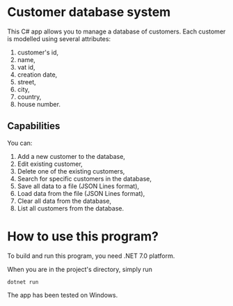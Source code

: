 # Customer database system
This C# app allows you to manage a database of customers.
Each customer is modelled using several attributes:
1. customer's id,
2. name,
3. vat id,
4. creation date,
5. street,
6. city,
7. country,
8. house number.

## Capabilities
You can:
1. Add a new customer to the database,
2. Edit existing customer,
3. Delete one of the existing customers,
4. Search for specific customers in the database,
5. Save all data to a file (JSON Lines format),
6. Load data from the file (JSON Lines format),
7. Clear all data from the database,
8. List all customers from the database.

# How to use this program?
To build and run this program, you need .NET 7.0 platform.

When you are in the project's directory, simply run
```
dotnet run
```

The app has been tested on Windows.